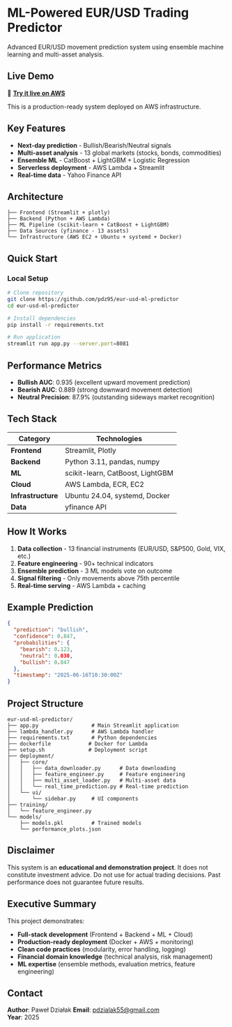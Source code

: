 # ML-Powered EUR/USD Trading Predictor

Advanced EUR/USD movement prediction system using ensemble machine learning and multi-asset analysis.

## Live Demo
🚀 **[Try it live on AWS](http://3.94.54.203:8081)**

This is a production-ready system deployed on AWS infrastructure.

## Key Features

- **Next-day prediction** - Bullish/Bearish/Neutral signals
- **Multi-asset analysis** - 13 global markets (stocks, bonds, commodities)
- **Ensemble ML** - CatBoost + LightGBM + Logistic Regression
- **Serverless deployment** - AWS Lambda + Streamlit
- **Real-time data** - Yahoo Finance API

## Architecture

```
├── Frontend (Streamlit + plotly)
├── Backend (Python + AWS Lambda)
├── ML Pipeline (scikit-learn + CatBoost + LightGBM)
├── Data Sources (yfinance - 13 assets)
└── Infrastructure (AWS EC2 + Ubuntu + systemd + Docker)
```

##  Quick Start

### Local Setup

```bash
# Clone repository
git clone https://github.com/pdz95/eur-usd-ml-predictor
cd eur-usd-ml-predictor

# Install dependencies
pip install -r requirements.txt

# Run application
streamlit run app.py --server.port=8081
```

## Performance Metrics

- **Bullish AUC**: 0.935 (excellent upward movement prediction)
- **Bearish AUC**: 0.889 (strong downward movement detection)
- **Neutral Precision**: 87.9% (outstanding sideways market recognition)

## Tech Stack

| Category | Technologies |
|----------|-------------|
| **Frontend** | Streamlit, Plotly |
| **Backend** | Python 3.11, pandas, numpy |
| **ML** | scikit-learn, CatBoost, LightGBM |
| **Cloud** | AWS Lambda, ECR, EC2 |
| **Infrastructure** | Ubuntu 24.04, systemd, Docker |
| **Data** | yfinance API |

## How It Works

1. **Data collection** - 13 financial instruments (EUR/USD, S&P500, Gold, VIX, etc.)
2. **Feature engineering** - 90+ technical indicators
3. **Ensemble prediction** - 3 ML models vote on outcome
4. **Signal filtering** - Only movements above 75th percentile
5. **Real-time serving** - AWS Lambda + caching

## Example Prediction

```json
{
  "prediction": "bullish",
  "confidence": 0.847,
  "probabilities": {
    "bearish": 0.123,
    "neutral": 0.030,
    "bullish": 0.847
  },
  "timestamp": "2025-06-16T10:30:00Z"
}
```

## Project Structure

```
eur-usd-ml-predictor/
├── app.py                 # Main Streamlit application
├── lambda_handler.py      # AWS Lambda handler
├── requirements.txt       # Python dependencies
├── dockerfile            # Docker for Lambda
├── setup.sh              # Deployment script
├── deployment/
│   ├── core/
│   │   ├── data_downloader.py      # Data downloading
│   │   ├── feature_engineer.py     # Feature engineering
│   │   ├── multi_asset_loader.py   # Multi-asset data
│   │   └── real_time_prediction.py # Real-time prediction
│   └── ui/
│       └── sidebar.py     # UI components
├── training/
│   └── feature_engineer.py
└── models/
    ├── models.pkl         # Trained models
    └── performance_plots.json
```

## Disclaimer

This system is an **educational and demonstration project**. It does not constitute investment advice. Do not use for actual trading decisions. Past performance does not guarantee future results.

## Executive Summary

This project demonstrates:

- **Full-stack development** (Frontend + Backend + ML + Cloud)
- **Production-ready deployment** (Docker + AWS + monitoring)
- **Clean code practices** (modularity, error handling, logging)
- **Financial domain knowledge** (technical analysis, risk management)
- **ML expertise** (ensemble methods, evaluation metrics, feature engineering)

## Contact

**Author**: Paweł Działak
**Email**: pdzialak55@gmail.com  
**Year**: 2025
